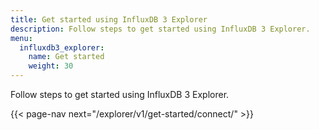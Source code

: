 ```yaml
---
title: Get started using InfluxDB 3 Explorer
description: Follow steps to get started using InfluxDB 3 Explorer.
menu:
  influxdb3_explorer:
    name: Get started
    weight: 30
---
```


Follow steps to get started using InfluxDB 3 Explorer.

{{< page-nav next="/explorer/v1/get-started/connect/" >}}
